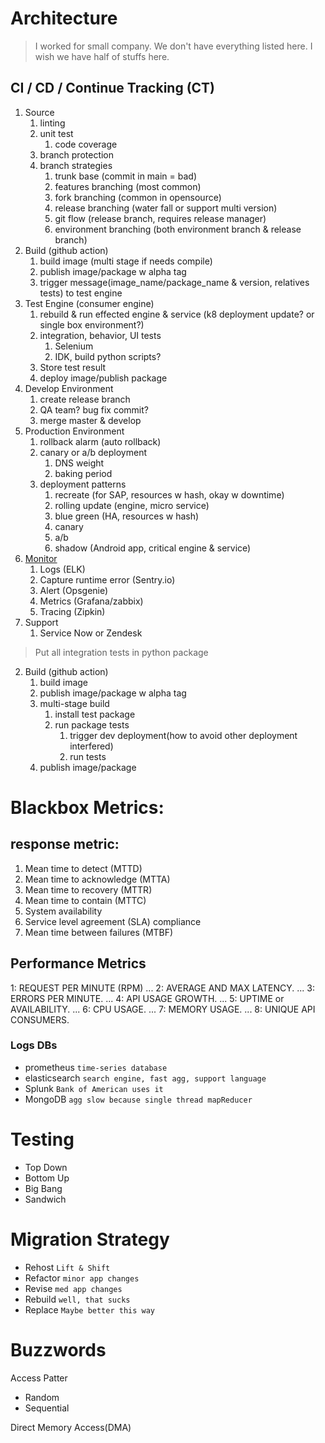 # Architecture
> I worked for small company. We don't have everything listed here. I wish we have half of stuffs here.


## CI / CD / Continue Tracking (CT)
1. Source
   1. linting
   2. unit test
      1. code coverage
   3. branch protection
   4. branch strategies
      1. trunk base (commit in main = bad)
      2. features branching (most common)
      3. fork branching (common in opensource)
      4. release branching (water fall or support multi version)
      5. git flow (release branch, requires release manager)
      6. environment branching (both environment branch & release branch)
2. Build (github action)
   1. build image (multi stage if needs compile)
   2. publish image/package w alpha tag
   3. trigger message(image_name/package_name & version, relatives tests) to test engine
3. Test Engine (consumer engine)
   1. rebuild & run effected engine & service (k8 deployment update? or single box environment?)
   2. integration, behavior, UI tests
      1. Selenium
      2. IDK, build python scripts?
   3. Store test result
   4. deploy image/publish package
4. Develop Environment
   1. create release branch
   2. QA team? bug fix commit?
   3. merge master & develop
5. Production Environment
   1. rollback alarm (auto rollback)
   2. canary or a/b deployment
      1. DNS weight
      2. baking period
   3. deployment patterns
      1. recreate (for SAP, resources w hash, okay w downtime)
      2. rolling update (engine, micro service)
      3. blue green (HA, resources w hash)
      4. canary
      5. a/b
      6. shadow (Android app, critical engine & service)
6. [Monitor](./cloud/monitor.md)
   1. Logs (ELK)
   2. Capture runtime error (Sentry.io)
   3. Alert (Opsgenie)
   4. Metrics (Grafana/zabbix)
   5. Tracing (Zipkin)
7. Support
   1. Service Now or Zendesk

> Put all integration tests in python package

2. Build (github action)
   1. build image
   2. publish image/package w alpha tag
   3. multi-stage build
      1. install test package
      2. run package tests
         1. trigger dev deployment(how to avoid other deployment interfered)
         2. run tests
   4. publish image/package


# Blackbox Metrics:
## response metric:
1. Mean time to detect (MTTD)
2. Mean time to acknowledge (MTTA)
3. Mean time to recovery (MTTR)
4. Mean time to contain (MTTC)
5. System availability
6. Service level agreement (SLA) compliance
7. Mean time between failures (MTBF)

## Performance Metrics
1: REQUEST PER MINUTE (RPM) ...
2: AVERAGE AND MAX LATENCY. ...
3: ERRORS PER MINUTE. ...
4: API USAGE GROWTH. ...
5: UPTIME or AVAILABILITY. ...
6: CPU USAGE. ...
7: MEMORY USAGE. ...
8: UNIQUE API CONSUMERS.

### Logs DBs
- prometheus `time-series database`
- elasticsearch `search engine, fast agg, support language`
- Splunk `Bank of American uses it`
- MongoDB `agg slow because single thread mapReducer`

# Testing
- Top Down
- Bottom Up
- Big Bang
- Sandwich

# Migration Strategy
- Rehost `Lift & Shift`
- Refactor `minor app changes`
- Revise `med app changes`
- Rebuild `well, that sucks`
- Replace `Maybe better this way`

# Buzzwords
Access Patter
   - Random
   - Sequential

Direct Memory Access(DMA)